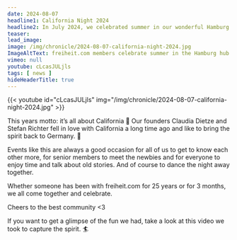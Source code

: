 ```yaml
---
date: 2024-08-07
headline1: California Night 2024
headline2: In July 2024, we celebrated summer in our wonderful Hamburg Hub!
teaser:
lead_image:
image: /img/chronicle/2024-08-07-california-night-2024.jpg
ImageAltText: freiheit.com members celebrate summer in the Hamburg hub.
vimeo: null
youtube: cLcasJULjls
tags: [ news ]
hideHeaderTitle: true
---
```


{{< youtube id="cLcasJULjls" img="/img/chronicle/2024-08-07-california-night-2024.jpg" >}}

This years motto: it’s all about California 🎉
Our founders Claudia Dietze and Stefan Richter fell in love with California a long time ago and like to bring the spirit back to Germany. 🌴

Events like this are always a good occasion for all of us to get to know each other more, for senior members to meet the newbies and for everyone to enjoy time and talk about old stories. And of course to dance the night away together.

Whether someone has been with freiheit.com for 25 years or for 3 months, we all come together and celebrate.

Cheers to the best community <3

If you want to get a glimpse of the fun we had, take a look at this video we took to capture the spirit. 🏄
